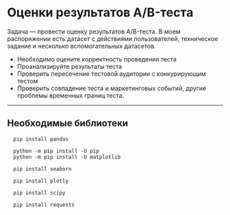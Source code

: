 # Оценки результатов A/B-теста

Задача — провести оценку результатов A/B-теста. В моем распоряжении есть датасет с действиями пользователей, техническое задание и несколько вспомогательных датасетов.

 - Необходимо оцените корректность проведения теста
 - Проанализируйте результаты теста
 - Проверить пересечение тестовой аудитории с конкурирующим тестом
 - Проверить совпадение теста и маркетинговых событий, другие проблемы временных границ теста.


***

## Необходимые библиотеки
```
  pip install pandas

  python -m pip install -U pip
  python -m pip install -U matplotlib

  pip install seaborn
  
  pip install plotly

  pip install scipy
  
  pip install requests
  ```
